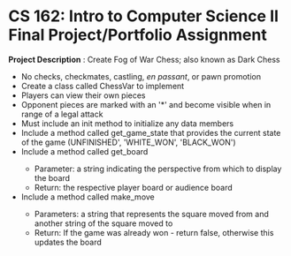 <h1>CS 162: Intro to Computer Science II Final Project/Portfolio Assignment</h1>
<p><strong>Project Description</strong> : Create Fog of War Chess; also known as Dark Chess</p>
<ul>
  <li>No checks, checkmates, castling, <em>en passant</em>, or pawn promotion</li>
  <li>Create a class called ChessVar to implement</li>
  <li>Players can view their own pieces</li>
  <li>Opponent pieces are marked with an '*' and become visible when in range of a legal attack</li>
  <li>Must include an init method to initialize any data members</li>
  <li>Include a method called get_game_state that provides the current state of the game (UNFINISHED', 'WHITE_WON', 'BLACK_WON')</li>
  <li>Include a method called get_board</li>
  <ul>
    <li>Parameter: a string indicating the perspective from which to display the board</li>
    <li>Return: the respective player board or audience board</li>
  </ul>
  <li>Include a method called make_move</li>
  <ul>
    <li>Parameters: a string that represents the square moved from and another string of the square moved to</li>
    <li>Return: If the game was already won - return false, otherwise this updates the board</li>
  </ul>
</ul>
